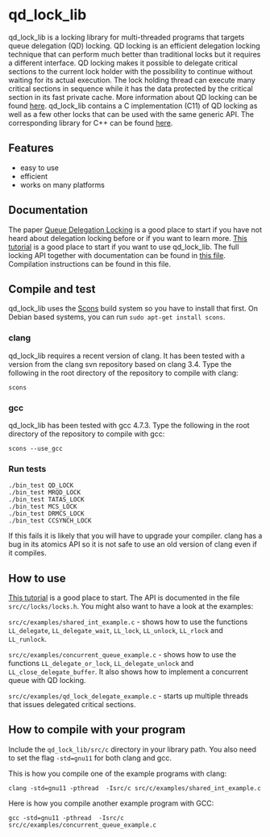 qd\_lock\_lib
===========

qd\_lock\_lib is a locking library for multi-threaded programs that
targets queue delegation (QD) locking. QD locking is an efficient
delegation locking technique that can perform much better than
traditional locks but it requires a different interface. QD locking
makes it possible to delegate critical sections to the current lock
holder with the possibility to continue without waiting for its actual
execution. The lock holding thread can execute many critical sections
in sequence while it has the data protected by the critical section in
its fast private cache. More information about QD locking can be found
[here](http://www.it.uu.se/research/group/languages/software/qd_lock_lib). qd\_lock\_lib
contains a C implementation (C11) of QD locking as well as a few other
locks that can be used with the same generic API. The corresponding
library for C++ can be found
[here](http://github.com/davidklaftenegger/qd_library).

## Features

* easy to use
* efficient
* works on many platforms 

## Documentation

The paper [Queue Delegation
Locking](http://www.it.uu.se/research/group/languages/software/qd_lock_lib/paper.pdf)
is a good place to start if you have not heard about delegation
locking before or if you want to learn more.  [This
tutorial](https://github.com/kjellwinblad/qd_lock_lib/wiki/Tutorial)
is a good place to start if you want to use qd_lock_lib.  The full
locking API together with documentation can be found in [this
file](https://github.com/kjellwinblad/qd_lock_lib/blob/master/src/c/locks/locks.h).
Compilation instructions can be found in this file.

## Compile and test

qd\_lock\_lib uses the [Scons](http://www.scons.org/) build system so
you have to install that first. On Debian based systems, you can run
`sudo apt-get install scons`.

### clang

qd\_lock\_lib requires a recent version of clang. It has been tested
with a version from the clang svn repository based on clang 3.4. Type
the following in the root directory of the repository to compile with
clang:

    scons

### gcc

qd\_lock\_lib has been tested with gcc 4.7.3. Type
the following in the root directory of the repository to compile with
gcc:

    scons --use_gcc

### Run tests

    ./bin_test QD_LOCK
    ./bin_test MRQD_LOCK
    ./bin_test TATAS_LOCK
    ./bin_test MCS_LOCK
    ./bin_test DRMCS_LOCK
    ./bin_test CCSYNCH_LOCK

If this fails it is likely that you will have to upgrade your
compiler. clang has a bug in its atomics API so it is not safe to use
an old version of clang even if it compiles.

## How to use

[This tutorial](http://github.com/kjellwinblad/qd_lock_lib/wiki/Tutorial)
is a good place to start.  The API is documented in the file
`src/c/locks/locks.h`. You might also want to have a look at the
examples:

`src/c/examples/shared_int_example.c` - shows how to use the functions
`LL_delegate`, `LL_delegate_wait`, `LL_lock`, `LL_unlock`, `LL_rlock`
and `LL_runlock`.

`src/c/examples/concurrent_queue_example.c` - shows how to use the
functions `LL_delegate_or_lock`, `LL_delegate_unlock` and
`LL_close_delegate_buffer`. It also shows how to implement a
concurrent queue with QD locking.

`src/c/examples/qd_lock_delegate_example.c` - starts up multiple
threads that issues delegated critical sections.

## How to compile with your program

Include the `qd_lock_lib/src/c` directory in your library path. You
also need to set the flag `-std=gnu11` for both clang and gcc.

This is how you compile one of the example programs with clang:

    clang -std=gnu11 -pthread  -Isrc/c src/c/examples/shared_int_example.c
    
Here is how you compile another example program with GCC:

    gcc -std=gnu11 -pthread  -Isrc/c src/c/examples/concurrent_queue_example.c


